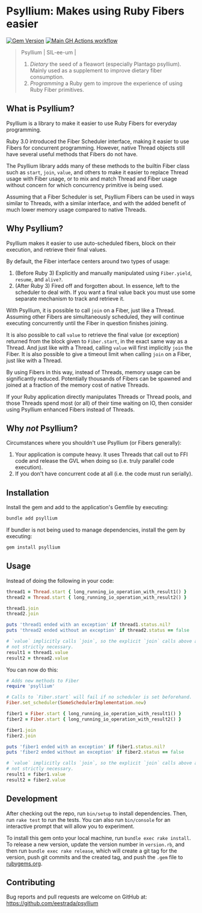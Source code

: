 # Psyllium: Makes using Ruby Fibers easier

[![Gem Version](https://badge.fury.io/rb/psyllium.svg?icon=si%3Arubygems)](https://badge.fury.io/rb/psyllium)
[![Main GH Actions workflow](https://github.com/eestrada/psyllium/actions/workflows/main.yml/badge.svg?branch=master)](https://github.com/eestrada/psyllium/actions/workflows/main.yml?query=branch%3Amaster)

> Psyllium \| SIL-ee-um \|
>
> 1. _Dietary_ the seed of a fleawort (especially Plantago psyllium). Mainly
>    used as a supplement to improve dietary fiber consumption.
> 2. _Programming_ a Ruby gem to improve the experience of using Ruby Fiber
>    primitives.

## What is Psyllium?

Psyllium is a library to make it easier to use Ruby Fibers for everyday
programming.

Ruby 3.0 introduced the Fiber Scheduler interface, making it easier to
use Fibers for concurrent programming. However, native Thread objects still
have several useful methods that Fibers do not have.

The Psyllium library adds many of these methods to the builtin Fiber class such
as `start`, `join`, `value`, and others to make it easier to replace Thread
usage with Fiber usage, or to mix and match Thread and Fiber usage without
concern for which concurrency primitive is being used.

Assuming that a Fiber Scheduler is set, Psyllium Fibers can be used in ways
similar to Threads, with a similar interface, and with the added benefit of
much lower memory usage compared to native Threads.

## Why Psyllium?

Psyllium makes it easier to use auto-scheduled fibers, block on their
execution, and retrieve their final values.

By default, the Fiber interface centers around two types of usage:

1. (Before Ruby 3) Explicitly and manually manipulated using `Fiber.yield`,
   `resume`, and `alive?`.
2. (After Ruby 3) Fired off and forgotten about. In essence, left to the
   scheduler to deal with. If you want a final value back you must use some
   separate mechanism to track and retrieve it.

With Psyllium, it is possible to call `join` on a Fiber, just like a Thread.
Assuming other Fibers are simultaneously scheduled, they will continue
executing concurrently until the Fiber in question finishes joining.

It is also possible to call `value` to retrieve the final value (or exception)
returned from the block given to `Fiber.start`, in the exact same way as a
Thread. And just like with a Thread, calling `value` will first implicitly
`join` the Fiber. It is also possible to give a timeout limit when calling
`join` on a Fiber, just like with a Thread.

By using Fibers in this way, instead of Threads, memory usage can be
significantly reduced. Potentially thousands of Fibers can be spawned and
joined at a fraction of the memory cost of native Threads.

If your Ruby application directly manipulates Threads or Thread pools, and
those Threads spend most (or all) of their time waiting on IO, then consider
using Psyllium enhanced Fibers instead of Threads.

## Why _not_ Psyllium?

Circumstances where you shouldn't use Psyllium (or Fibers generally):

1. Your application is compute heavy. It uses Threads that call out to FFI code
   and release the GVL when doing so (i.e. truly parallel code execution).
2. If you don't have concurrent code at all (i.e. the code must run serially).

## Installation

Install the gem and add to the application's Gemfile by executing:

```bash
bundle add psyllium
```

If bundler is not being used to manage dependencies, install the gem by executing:

```bash
gem install psyllium
```

## Usage

Instead of doing the following in your code:

```ruby
thread1 = Thread.start { long_running_io_operation_with_result1() }
thread2 = Thread.start { long_running_io_operation_with_result2() }

thread1.join
thread2.join

puts 'thread1 ended with an exception' if thread1.status.nil?
puts 'thread2 ended without an exception' if thread2.status == false

# `value` implicitly calls `join`, so the explicit `join` calls above are
# not strictly necessary.
result1 = thread1.value
result2 = thread2.value
```

You can now do this:

```ruby
# Adds new methods to Fiber
require 'psyllium'

# Calls to `Fiber.start` will fail if no scheduler is set beforehand.
Fiber.set_scheduler(SomeSchedulerImplementation.new)

fiber1 = Fiber.start { long_running_io_operation_with_result1() }
fiber2 = Fiber.start { long_running_io_operation_with_result2() }

fiber1.join
fiber2.join

puts 'fiber1 ended with an exception' if fiber1.status.nil?
puts 'fiber2 ended without an exception' if fiber2.status == false

# `value` implicitly calls `join`, so the explicit `join` calls above are
# not strictly necessary.
result1 = fiber1.value
result2 = fiber2.value
```

## Development

After checking out the repo, run `bin/setup` to install dependencies.
Then, run `rake test` to run the tests.
You can also run `bin/console` for an interactive prompt
that will allow you to experiment.

To install this gem onto your local machine, run `bundle exec rake install`.
To release a new version, update the version number in `version.rb`,
and then run `bundle exec rake release`, which will create a git tag for the version,
push git commits and the created tag, and push the `.gem` file to [rubygems.org](https://rubygems.org).

## Contributing

Bug reports and pull requests are welcome on GitHub at: <https://github.com/eestrada/psyllium>

